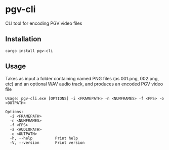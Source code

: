 # pgv-cli
CLI tool for encoding PGV video files

## Installation

```
cargo install pgv-cli
```

## Usage

Takes as input a folder containing named PNG files (as 001.png, 002.png, etc) and an optional WAV audio track, and produces an encoded PGV video file

```
Usage: pgv-cli.exe [OPTIONS] -i <FRAMEPATH> -n <NUMFRAMES> -f <FPS> -o <OUTPATH>

Options:
  -i <FRAMEPATH>
  -n <NUMFRAMES>
  -f <FPS>
  -a <AUDIOPATH>
  -o <OUTPATH>
  -h, --help          Print help
  -V, --version       Print version
```